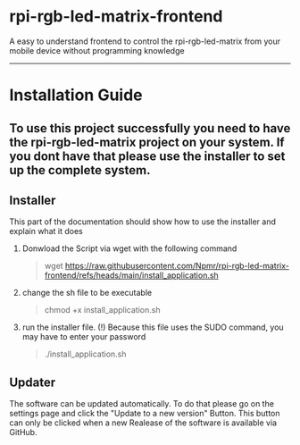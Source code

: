 # rpi-rgb-led-matrix-frontend

A easy to understand frontend to control the rpi-rgb-led-matrix from your mobile device without programming knowledge

-----

# Installation Guide

To use this project successfully you need to have the rpi-rgb-led-matrix project on your system. If you dont have that
please use the installer to set up the complete system.
-----

## Installer

This part of the documentation should show how to use the installer and explain what it does
1. Donwload the Script via wget with the following command
   > wget https://raw.githubusercontent.com/Npmr/rpi-rgb-led-matrix-frontend/refs/heads/main/install_application.sh
1. change the sh file to be executable
   > chmod +x install_application.sh
2. run the installer file. (!) Because this file uses the SUDO command, you may have to enter your password
   > ./install_application.sh

## Updater

The software can be updated automatically.
To do that please go on the settings page and click the "Update to a new version" Button. This button can only be
clicked when a new Realease of the software is available via GitHub.